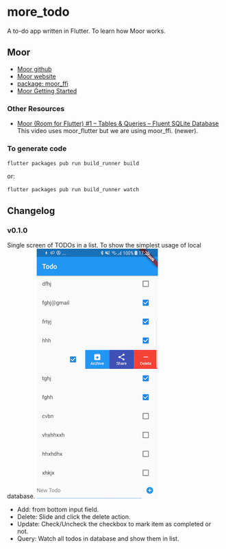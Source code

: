 # more_todo

A to-do app written in Flutter.
To learn how Moor works.

## Moor
* [Moor github](https://github.com/simolus3/moor)
* [Moor website](https://moor.simonbinder.eu/)
* [package: moor_ffi](https://pub.dev/packages/moor_ffi)
* [Moor Getting Started](https://moor.simonbinder.eu/docs/getting-started/)

### Other Resources
* [Moor (Room for Flutter) #1 – Tables & Queries – Fluent SQLite Database](https://www.youtube.com/watch?v=zpWsedYMczM&feature=youtu.be)
This video uses moor_flutter but we are using moor_ffi. (newer).

### To generate code
```
flutter packages pub run build_runner build
```
or:
```
flutter packages pub run build_runner watch
```

## Changelog
### v0.1.0
Single screen of TODOs in a list.
To show the simplest usage of local database.
![todo list in v0.1.0](./screenshots/todo-app-v0.1.0.png)

* Add: from bottom input field.
* Delete: Slide and click the delete action.
* Update: Check/Uncheck the checkbox to mark item as completed or not.
* Query: Watch all todos in database and show them in list.

